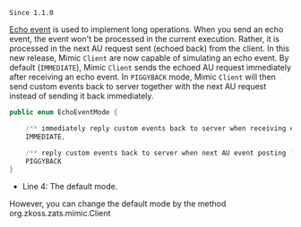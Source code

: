 

`Since 1.1.0`

[ Echo
event](ZK%20Developer's%20Reference/UI%20Patterns/Long%20Operations/Use%20Echo%20Events)
is used to implement long operations. When you send an echo event, the
event won't be processed in the current execution. Rather, it is
processed in the next AU request sent (echoed back) from the client. In
this new release, Mimic `Client` are now capable of simulating an echo
event. By default (`IMMEDIATE`), Mimic `Client` sends the echoed AU
request immediately after receiving an echo event. In `PIGGYBACK` mode,
Mimic `Client` will then send custom events back to server together with
the next AU request instead of sending it back immediately.

``` java
public enum EchoEventMode {

    /** immediately reply custom events back to server when receiving echo events    */
    IMMEDIATE,

    /** reply custom events back to server when next AU event posting */
    PIGGYBACK
}
```

- Line 4: The default mode.

However, you can change the default mode by the method
<javadoc directory="zats" method="setEchoEventMode(org.zkoss.zats.mimic.EchoEventMode)" >org.zkoss.zats.mimic.Client</javadoc>

 
